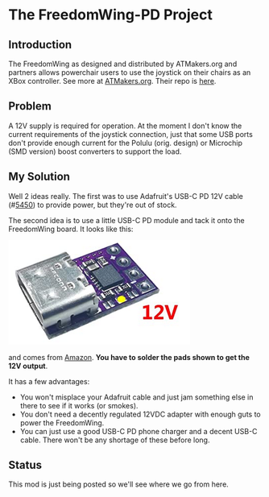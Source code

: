 # The FreedomWing-PD Project	

## Introduction

The FreedomWing as designed and distributed by ATMakers.org and partners allows powerchair users to use the joystick on their chairs as an XBox controller. See more at [ATMakers.org](http://atmakers.org/freedomwing-build/). Their repo is [here](https://github.com/ATMakersOrg/FreedomWing/).

## Problem

A 12V supply is required for operation. At the moment I don't know the current requirements of the joystick connection, just that some USB ports don't provide enough current for the Polulu (orig. design) or Microchip (SMD version) boost converters to support the load.

## My Solution

Well 2 ideas really. The first was to use Adafruit's USB-C PD 12V cable (#[5450](https://www.adafruit.com/product/5450)) to provide power, but they're out of stock.

The second idea is to use a little USB-C PD module and tack it onto the FreedomWing board. It looks like this: 

![12VPD](img/USB-C-PD-12.png)

and comes from [Amazon](https://smile.amazon.com/gp/product/B08LDJBN8P). **You have to solder the pads shown to get the 12V output**.

It has a few advantages:

* You won't misplace your Adafruit cable and just jam something else in there to see if it works (or smokes).
* You don't need a decently regulated 12VDC adapter with enough guts to power the FreedomWing.
* You can just use a good USB-C PD phone charger and a decent USB-C cable. There won't be any shortage of these before long.

## Status

This mod is just being posted so we'll see where we go from here.